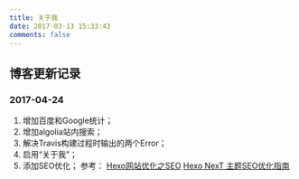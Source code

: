 ```yaml
---
title: 关于我
date: 2017-03-13 15:33:43
comments: false
---
```



## 博客更新记录

### 2017-04-24
1. 增加百度和Google统计；
2. 增加algolia站内搜索；
3. 解决Travis构建过程时输出的两个Error；
4. 启用“关于我”；
5. 添加SEO优化；
参考： [Hexo网站优化之SEO](http://www.jeyzhang.com/hexo-website-seo.html) 
[Hexo NexT 主题SEO优化指南](https://lancelot_lewis.coding.me/2016/08/16/blog/Hexo-NexT-SEO/)